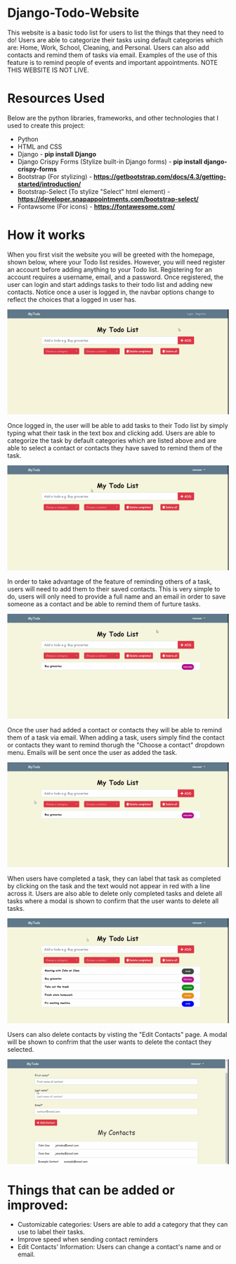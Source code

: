# Django-Todo-Website
This website is a basic todo list for users to list the things that they need to do! Users are able to categorize their tasks using default categories which are: Home, Work, School, Cleaning, and Personal. Users can also add contacts and remind them of tasks via email. Examples of the use of this feature is to remind people of events and important appointments. NOTE THIS WEBSITE IS NOT LIVE.

# Resources Used
Below are the python libraries, frameworks, and other technologies that I used to create this project:
* Python
* HTML and CSS
* Django - **pip install Django**
* Django Crispy Forms (Stylize built-in Django forms) - **pip install django-crispy-forms**
* Bootstrap (For stylizing) - **https://getbootstrap.com/docs/4.3/getting-started/introduction/**
* Bootstrap-Select (To stylize "Select" html element) - **https://developer.snapappointments.com/bootstrap-select/**
* Fontawsome (For icons) - **https://fontawesome.com/**


# How it works
When you first visit the website you will be greeted with the homepage, shown below, where your Todo list resides. However, you will need register an account before adding anything to your Todo list. Registering for an account requires a username, email, and a password. Once registered, the user can login and start addings tasks to their todo list and adding new contacts. Notice once a user is logged in, the navbar options change to reflect the choices that a logged in user has.

![Registrating and account and loggin in](/gifs/registering_account.gif)

Once logged in, the user will be able to add tasks to their Todo list by simply typing what their task in the text box and clicking add. Users are able to categorize the task by default categories which are listed above and are able to select a contact or contacts they have saved to remind them of the task.

![Adding a task](/gifs/adding_task.gif)

In order to take advantage of the feature of reminding others of a task, users will need to add them to their saved contacts. This is very simple to do, users will only need to provide a full name and an email in order to save someone as a contact and be able to remind them of furture tasks.

![Adding a contact](/gifs/adding_contact.gif)

Once the user had added a contact or contacts they will be able to remind them of a task via email. When adding a task, users simply find the contact or contacts they want to remind thorugh the "Choose a contact" dropdown menu. Emails will be sent once the user as added the task.

![Adding a task and reminding contacts](gifs/inviting_contact.gif)

When users have completed a task, they can label that task as completed by clicking on the task and the text would not appear in red with a line across it. Users are also able to delete only completed tasks and delete all tasks where a modal is shown to confirm that the user wants to delete all tasks.

![Deleting tasks](gifs/deleting_tasks.gif)

Users can also delete contacts by visting the "Edit Contacts" page. A modal will be shown to confrim that the user wants to delete the contact they selected.

![Deleting Contacts](gifs/deleting_contacts.gif)

# Things that can be added or improved:
- Customizable categories: Users are able to add a category that they can use to label their tasks.
- Improve speed when sending contact reminders
- Edit Contacts' Information: Users can change a contact's name and or email.
